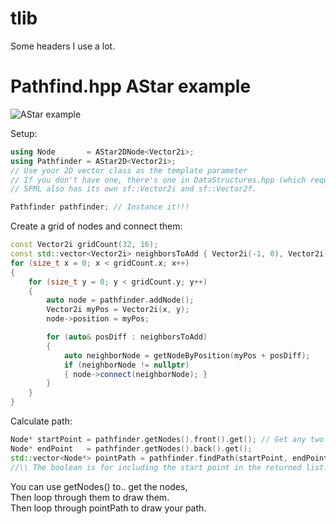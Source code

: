 # tlib
Some headers I use a lot.

# Pathfind.hpp AStar example

![AStar example](https://imgur.com/IKYpU6G.gif)

Setup:
```cpp
using Node       = AStar2DNode<Vector2i>;
using Pathfinder = AStar2D<Vector2i>;
// Use your 2D vector class as the template parameter
// If you don't have one, there's one in DataStructures.hpp (which requires Math.hpp)
// SFML also has its own sf::Vector2i and sf::Vector2f.

Pathfinder pathfinder; // Instance it!!!
```

Create a grid of nodes and connect them:
```cpp
const Vector2i gridCount(32, 16);
const std::vector<Vector2i> neighborsToAdd { Vector2i(-1, 0), Vector2i(-1, -1), Vector2i(0, -1), Vector2i(-1, 1) };
for (size_t x = 0; x < gridCount.x; x++)
{
    for (size_t y = 0; y < gridCount.y; y++)
    {
        auto node = pathfinder.addNode();
        Vector2i myPos = Vector2i(x, y);
        node->position = myPos;

        for (auto& posDiff : neighborsToAdd)
        {
            auto neighborNode = getNodeByPosition(myPos + posDiff);
            if (neighborNode != nullptr)
            { node->connect(neighborNode); }
        }
    }
}
```

Calculate path:
```cpp
Node* startPoint = pathfinder.getNodes().front().get(); // Get any two points
Node* endPoint   = pathfinder.getNodes().back().get();
std::vector<Node*> pointPath = pathfinder.findPath(startPoint, endPoint, true); // Then call findPath
//\\ The boolean is for including the start point in the returned list. It is false by default.
```
You can use getNodes() to.. get the nodes,  
Then loop through them to draw them.  
Then loop through pointPath to draw your path. 
